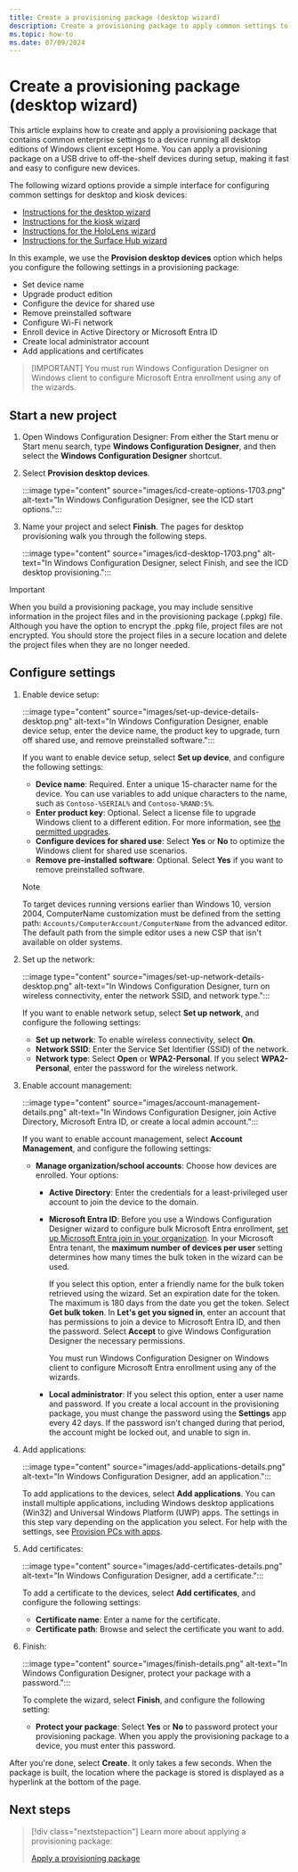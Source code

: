 ```yaml
---
title: Create a provisioning package (desktop wizard)
description: Create a provisioning package to apply common settings to a PC running Windows.
ms.topic: how-to
ms.date: 07/09/2024
---
```


# Create a provisioning package (desktop wizard)

This article explains how to create and apply a provisioning package that contains common enterprise settings to a device running all desktop editions of Windows client except Home. You can apply a provisioning package on a USB drive to off-the-shelf devices during setup, making it fast and easy to configure new devices.

The following wizard options provide a simple interface for configuring common settings for desktop and kiosk devices:

- [Instructions for the desktop wizard](#start-a-new-project)
- [Instructions for the kiosk wizard](../assigned-access/index.md)
- [Instructions for the HoloLens wizard](/hololens/hololens-provisioning#provisioning-package-hololens-wizard)
- [Instructions for the Surface Hub wizard](/surface-hub/provisioning-packages-for-surface-hub)

In this example, we use the **Provision desktop devices** option which helps you configure the following settings in a provisioning package:

- Set device name
- Upgrade product edition
- Configure the device for shared use
- Remove preinstalled software
- Configure Wi-Fi network
- Enroll device in Active Directory or Microsoft Entra ID
- Create local administrator account
- Add applications and certificates

> [IMPORTANT]
> You must run Windows Configuration Designer on Windows client to configure Microsoft Entra enrollment using any of the wizards.

## Start a new project

1. Open Windows Configuration Designer: From either the Start menu or Start menu search, type **Windows Configuration Designer**, and then select the **Windows Configuration Designer** shortcut.

1. Select **Provision desktop devices**.

    :::image type="content" source="images/icd-create-options-1703.png" alt-text="In Windows Configuration Designer, see the ICD start options.":::

1. Name your project and select **Finish**. The pages for desktop provisioning walk you through the following steps.

    :::image type="content" source="images/icd-desktop-1703.png" alt-text="In Windows Configuration Designer, select Finish, and see the ICD desktop provisioning.":::

> [!IMPORTANT]
> When you build a provisioning package, you may include sensitive information in the project files and in the provisioning package (.ppkg) file. Although you have the option to encrypt the .ppkg file, project files are not encrypted. You should store the project files in a secure location and delete the project files when they are no longer needed.

## Configure settings

1. Enable device setup:

    :::image type="content" source="images/set-up-device-details-desktop.png" alt-text="In Windows Configuration Designer, enable device setup, enter the device name, the product key to upgrade, turn off shared use, and remove preinstalled software.":::

    If you want to enable device setup, select **Set up device**, and configure the following settings:

    - **Device name**: Required. Enter a unique 15-character name for the device. You can use variables to add unique characters to the name, such as `Contoso-%SERIAL%` and `Contoso-%RAND:5%`.
    - **Enter product key**: Optional. Select a license file to upgrade Windows client to a different edition. For more information, see [the permitted upgrades](/windows/deployment/upgrade/windows-10-edition-upgrades).
    - **Configure devices for shared use**: Select **Yes** or **No** to optimize the Windows client for shared use scenarios.
    - **Remove pre-installed software**: Optional. Select **Yes** if you want to remove preinstalled software.

    > [!NOTE]
    > To target devices running versions earlier than Windows 10, version 2004, ComputerName customization must be defined from the setting path: `Accounts/ComputerAccount/ComputerName` from the advanced editor. The default path from the simple editor uses a new CSP that isn't available on older systems.

1. Set up the network:

    :::image type="content" source="images/set-up-network-details-desktop.png" alt-text="In Windows Configuration Designer, turn on wireless connectivity, enter the network SSID, and network type.":::

    If you want to enable network setup, select **Set up network**, and configure the following settings:

    - **Set up network**: To enable wireless connectivity, select **On**.
    - **Network SSID**: Enter the Service Set Identifier (SSID) of the network.
    - **Network type**: Select **Open** or **WPA2-Personal**. If you select **WPA2-Personal**, enter the password for the wireless network.

1. Enable account management:

    :::image type="content" source="images/account-management-details.png" alt-text="In Windows Configuration Designer, join Active Directory, Microsoft Entra ID, or create a local admin account.":::

    If you want to enable account management, select **Account Management**, and configure the following settings:

    - **Manage organization/school accounts**: Choose how devices are enrolled. Your options:

      - **Active Directory**: Enter the credentials for a least-privileged user account to join the device to the domain.
      - **Microsoft Entra ID**: Before you use a Windows Configuration Designer wizard to configure bulk Microsoft Entra enrollment, [set up Microsoft Entra join in your organization](/azure/active-directory/active-directory-azureadjoin-setup). In your Microsoft Entra tenant, the **maximum number of devices per user** setting determines how many times the bulk token in the wizard can be used.

        If you select this option, enter a friendly name for the bulk token retrieved using the wizard. Set an expiration date for the token. The maximum is 180 days from the date you get the token. Select **Get bulk token**. In **Let's get you signed in**, enter an account that has permissions to join a device to Microsoft Entra ID, and then the password. Select **Accept** to give Windows Configuration Designer the necessary permissions.

        You must run Windows Configuration Designer on Windows client to configure Microsoft Entra enrollment using any of the wizards.

      - **Local administrator**: If you select this option, enter a user name and password. If you create a local account in the provisioning package, you must change the password using the **Settings** app every 42 days. If the password isn't changed during that period, the account might be locked out, and unable to sign in.

1. Add applications:

    :::image type="content" source="images/add-applications-details.png" alt-text="In Windows Configuration Designer, add an application.":::

    To add applications to the devices, select **Add applications**. You can install multiple applications, including Windows desktop applications (Win32) and Universal Windows Platform (UWP) apps. The settings in this step vary depending on the application you select. For help with the settings, see [Provision PCs with apps](provision-pcs-with-apps.md).

1. Add certificates:

    :::image type="content" source="images/add-certificates-details.png" alt-text="In Windows Configuration Designer, add a certificate.":::

    To add a certificate to the devices, select **Add certificates**, and configure the following settings:

    - **Certificate name**: Enter a name for the certificate.
    - **Certificate path**: Browse and select the certificate you want to add.

1. Finish:

    :::image type="content" source="images/finish-details.png" alt-text="In Windows Configuration Designer, protect your package with a password.":::

    To complete the wizard, select **Finish**, and configure the following setting:

    - **Protect your package**: Select **Yes** or **No** to password protect your provisioning package. When you apply the provisioning package to a device, you must enter this password.

After you're done, select **Create**. It only takes a few seconds. When the package is built, the location where the package is stored is displayed as a hyperlink at the bottom of the page.

## Next steps

> [!div class="nextstepaction"]
> Learn more about applying a provisioning package:
>
> [Apply a provisioning package](provisioning-apply-package.md)
